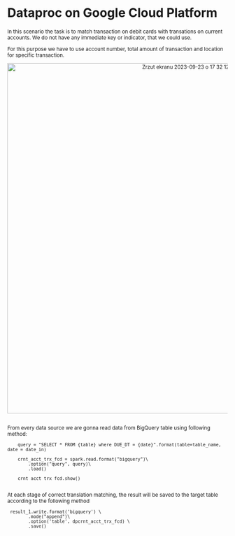 # Dataproc on Google Cloud Platform 

<sub/>

In this scenario the task is to match transaction on debit cards with transations on current accounts. We do not have any immediate key or indicator, that we could use.
<br/> 

For this purpose we have to use account number, total amount of transaction and location for specific transaction. 


<p align="center">

<img width="800" alt="Zrzut ekranu 2023-09-23 o 17 32 12" src="https://github.com/eda6767/dataproc/assets/102791467/6e444932-57b9-42ce-9709-27fd95478f95">
</p>

<br/> 
From every data source we are gonna read data from BigQuery table using following method:
<br/> 


```
    query = "SELECT * FROM {table} where DUE_DT = {date}".format(table=table_name, date = date_in)

    crnt_acct_trx_fcd = spark.read.format("bigquery")\
        .option("query", query)\
        .load()

    crnt_acct_trx_fcd.show()
```


<br/> 
At each stage of correct translation matching, the result will be saved to the target table according to the following method
<br/> 

```
 result_1.write.format('bigquery') \
        .mode("append")\
        .option('table', dpcrnt_acct_trx_fcd) \
        .save()
```


